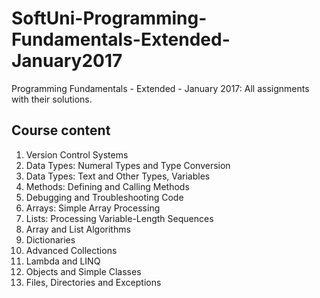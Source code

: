 # SoftUni-Programming-Fundamentals-Extended-January2017
Programming Fundamentals - Extended - January 2017: All assignments with their solutions.

## Course content

1. Version Control Systems
2. Data Types: Numeral Types and Type Conversion
3. Data Types: Text and Other Types, Variables
4. Methods: Defining and Calling Methods
5. Debugging and Troubleshooting Code
6. Arrays: Simple Array Processing 
7. Lists: Processing Variable-Length Sequences
8. Array and List Algorithms
9. Dictionaries
10. Advanced Collections
11. Lambda and LINQ
12. Objects and Simple Classes
13. Files, Directories and Exceptions
